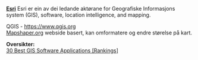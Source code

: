 

<B><A HREF='https://www.esri.com '>Esri</A></B>  Esri er ein av dei ledande aktørane for Geografiske Informasjons system (GIS), software, location intelligence, and mapping. <BR>



QGIS - https://www.qgis.org<BR>
  <A HREF='https://mapshaper.org/'>Mapshaper.org</A> webside basert, kan omformatere og endre størelse på kart. <BR> 


  <B>Oversikter:</B><BR>
<A HREF ='https://gisgeography.com/best-gis-software/'>30 Best GIS Software Applications [Rankings]</A><BR>
